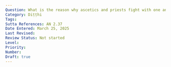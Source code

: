 ```yaml
---
Question: What is the reason why ascetics and priests fight with one another?
Category: Diṭṭhi
Tags:
Sutta References: AN 2.37
Date Entered: March 25, 2025
Last Revised:
Review Status: Not started
Level: 
Priority: 
Number: 
Draft: true
---
```

